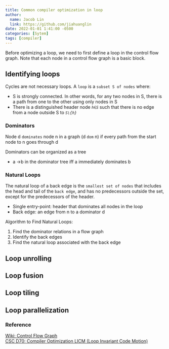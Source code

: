 ```yaml
---
title: Common compiler optimization in loop
author:
  name: Jacob Lin
  link: https://github.com/jiahuanglin
date: 2022-01-01 1:41:00 -0500
categories: [Sytem]
tags: [compiler]
---
```


Before optimizing a loop, we need to first define a loop in the control flow graph. Note that each node in a control flow graph is a basic block.

## Identifying loops
Cycles are not necessary loops. A `loop` is a `subset S of nodes` where:
 - S is strongly connected. In other words, for any two nodes in S, there is a path from one to the other using only nodes in S
 - There is a distinguished header node *`h∈S`* such that there is no edge from a node outside S to *`S\{h}`*

### Dominators
Node d `dominates` node n in a graph (d `dom` n) if every path from
the start node to n goes through d

Dominators can be organized as a tree
  - a ->b in the dominator tree iff a immediately dominates b

### Natural Loops
The natural loop of a back edge is the `smallest set of nodes` that includes the head and tail of the `back edge`, and has no predecessors outside the set, except for the predecessors of the header.
  - Single entry-point: header that dominates all nodes in the loop
  - Back edge: an edge from n to a dominator d

Algorithm to Find Natural Loops:
1. Find the dominator relations in a flow graph
2. Identify the back edges
3. Find the natural loop associated with the back edge

## Loop unrolling

## Loop fusion

## Loop tiling

## Loop parallelization


### Reference
[Wiki: Control Flow Graph](https://en.wikipedia.org/wiki/Control-flow_graph)\
[CSC D70: Compiler Optimization LICM (Loop Invariant Code Motion)](http://www.cs.toronto.edu/~pekhimenko/courses/cscd70-w18/docs/Lecture%205%20[LICM%20and%20Strength%20Reduction]%2002.08.2018.pdf)